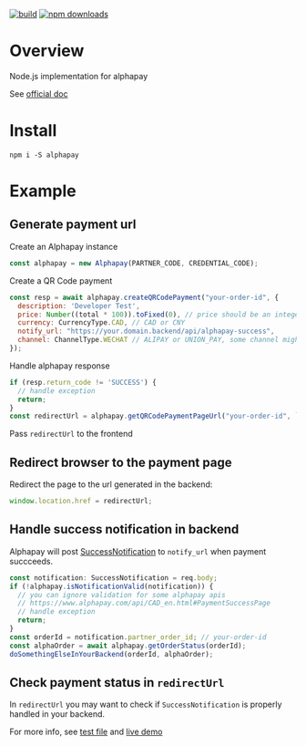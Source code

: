 [![build](https://github.com/bravemaster619/alphapay/workflows/build/badge.svg)](https://github.com/bravemaster619/alphapay/actions)
[![npm downloads](https://img.shields.io/npm/dt/alphapay?label=npm%20downloads&style=plastic)](https://www.npmjs.com/package/alphapay)

# Overview

Node.js implementation for alphapay

See [official doc](https://www.alphapay.com/api/CAD_en.html)

# Install

```console
npm i -S alphapay
```

# Example 

## Generate payment url

Create an Alphapay instance

```javascript
const alphapay = new Alphapay(PARTNER_CODE, CREDENTIAL_CODE);
```

Create a QR Code payment

```javascript
const resp = await alphapay.createQRCodePayment("your-order-id", {
  description: 'Developer Test',
  price: Number((total * 100)).toFixed(0), // price should be an integer of the base unit of the currency 
  currency: CurrencyType.CAD, // CAD or CNY
  notify_url: "https://your.domain.backend/api/alphapay-success",
  channel: ChannelType.WECHAT // ALIPAY or UNION_PAY, some channel might not be available for different payment gateways
});
```

Handle alphapay response

```javascript
if (resp.return_code != 'SUCCESS') {
  // handle exception
  return;
}
const redirectUrl = alphapay.getQRCodePaymentPageUrl("your-order-id", `https://your.domain.frontend/payment-success?orderId=your-order-id`);
```

Pass `redirectUrl` to the frontend

## Redirect browser to the payment page

Redirect the page to the url generated in the backend:

```javascript
window.location.href = redirectUrl;
```

## Handle success notification in backend

Alphapay will post [SuccessNotification](https://github.com/bravemaster619/alphapay/blob/master/src/types/success-notification.ts) to `notify_url` when payment succceeds.

```javascript
const notification: SuccessNotification = req.body;
if (!alphapay.isNotificationValid(notification)) {
  // you can ignore validation for some alphapay apis
  // https://www.alphapay.com/api/CAD_en.html#PaymentSuccessPage
  // handle exception
  return;
}
const orderId = notification.partner_order_id; // your-order-id
const alphaOrder = await alphapay.getOrderStatus(orderId);
doSomethingElseInYourBackend(orderId, alphaOrder);
```

## Check payment status in `redirectUrl`

In `redirectUrl` you may want to check if `SuccessNotification` is properly handled in your backend.

For more info, see [test file](https://github.com/bravemaster619/alphapay/blob/master/src/test/alphapay.spec.ts) and [live demo](https://demo.alphapay.ca/)
